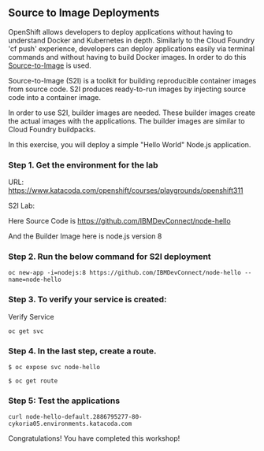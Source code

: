 ## Source to Image Deployments

OpenShift allows developers to deploy applications without having to understand Docker and Kubernetes in depth. Similarly to the Cloud Foundry 'cf push' experience, developers can deploy applications easily via terminal commands and without having to build Docker images. In order to do this [Source-to-Image](https://github.com/openshift/source-to-image) is used.

Source-to-Image (S2I) is a toolkit for building reproducible container images from source code. S2I produces ready-to-run images by injecting source code into a container image.

In order to use S2I, builder images are needed. These builder images create the actual images with the applications. The builder images are similar to Cloud Foundry buildpacks.

In this exercise, you will deploy a simple "Hello World" Node.js application.

### Step 1. Get the environment for the lab

URL: https://www.katacoda.com/openshift/courses/playgrounds/openshift311

S2I Lab:

Here Source Code is https://github.com/IBMDevConnect/node-hello

And the Builder Image here is node.js version 8

### Step 2. Run the below command for S2I deployment

```
oc new-app -i=nodejs:8 https://github.com/IBMDevConnect/node-hello --name=node-hello

```

### Step 3. To verify your service is created:

Verify Service

```
oc get svc
```

### Step 4. In the last step, create a route.

```
$ oc expose svc node-hello
```

```
$ oc get route
```

### Step 5: Test the applications

```
curl node-hello-default.2886795277-80-cykoria05.environments.katacoda.com
```

Congratulations! You have completed this workshop!
